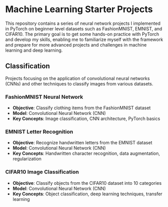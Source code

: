 # Machine Learning Starter Projects

This repository contains a series of neural network projects I implemented in PyTorch on beginner level datasets such as FashionMNIST, EMNIST, and CIFAR10. The primary goal is to get some hands-on practice with PyTorch and develop my skills, enabling me to familiarize myself with the framework and prepare for more advanced projects and challenges in machine learning and deep learning.

## Classification 

Projects focusing on the application of convolutional neural networks (CNNs) and other techniques to classify images from various datasets.

### FashionMNIST Neural Network

- **Objective**: Classify clothing items from the FashionMNIST dataset
- **Model**: Convolutional Neural Network (CNN)
- **Key Concepts**: Image classification, CNN architecture, PyTorch basics

### EMNIST Letter Recognition

- **Objective**: Recognize handwritten letters from the EMNIST dataset
- **Model**: Convolutional Neural Network (CNN)
- **Key Concepts**: Handwritten character recognition, data augmentation, regularization

### CIFAR10 Image Classification

- **Objective**: Classify objects from the CIFAR10 dataset into 10 categories
- **Model**: Convolutional Neural Network (CNN)
- **Key Concepts**: Object classification, deep learning techniques, transfer learning
